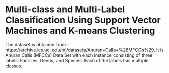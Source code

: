 # Multi-class and Multi-Label Classification Using Support Vector Machines and K-means Clustering

The dataset is obtained from - https://archive.ics.uci.edu/ml/datasets/Anuran+Calls+%28MFCCs%29.
It is Anuran Calls (MFCCs) Data Set with each instance consisting of three labels: Families, Genus, and Species. Each of the labels has multiple classes.


